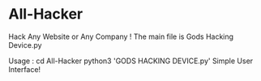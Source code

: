 # All-Hacker
Hack Any Website or Any Company !
The main file is Gods Hacking Device.py






Usage : 
cd All-Hacker
python3 'GODS HACKING DEVICE.py'
Simple User Interface!
